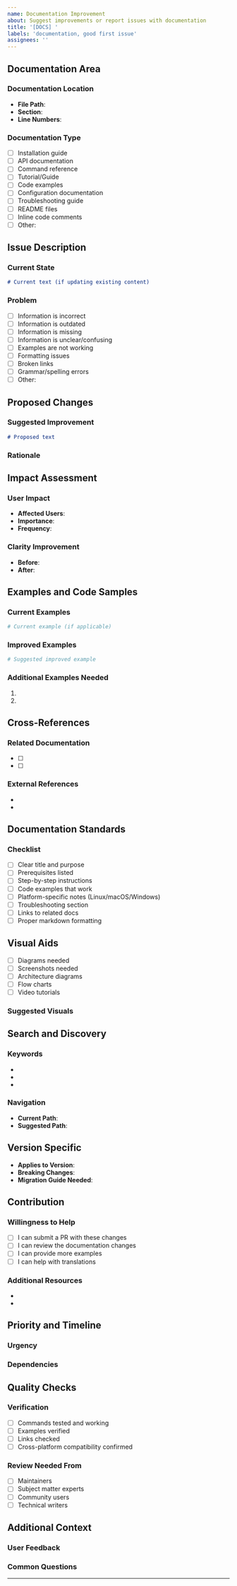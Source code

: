 ```yaml
---
name: Documentation Improvement
about: Suggest improvements or report issues with documentation
title: '[DOCS] '
labels: 'documentation, good first issue'
assignees: ''
---
```


## Documentation Area
<!-- Which documentation needs improvement? -->

### Documentation Location
- **File Path**: <!-- e.g., docs/INSTALLATION.md -->
- **Section**: <!-- Specific section or heading -->
- **Line Numbers**: <!-- If applicable -->

### Documentation Type
<!-- Check the type of documentation -->
- [ ] Installation guide
- [ ] API documentation
- [ ] Command reference
- [ ] Tutorial/Guide
- [ ] Code examples
- [ ] Configuration documentation
- [ ] Troubleshooting guide
- [ ] README files
- [ ] Inline code comments
- [ ] Other: <!-- Specify -->

## Issue Description
<!-- What's wrong or missing in the documentation? -->

### Current State
<!-- Describe or quote the current documentation -->
```markdown
# Current text (if updating existing content)
```

### Problem
<!-- Why does this need to be improved? -->
- [ ] Information is incorrect
- [ ] Information is outdated
- [ ] Information is missing
- [ ] Information is unclear/confusing
- [ ] Examples are not working
- [ ] Formatting issues
- [ ] Broken links
- [ ] Grammar/spelling errors
- [ ] Other: <!-- Specify -->

## Proposed Changes

### Suggested Improvement
<!-- Your suggested changes or additions -->
```markdown
# Proposed text
```

### Rationale
<!-- Why would this improve the documentation? -->

## Impact Assessment

### User Impact
- **Affected Users**: <!-- Beginners/Advanced/All -->
- **Importance**: <!-- Critical/High/Medium/Low -->
- **Frequency**: <!-- How often users encounter this -->

### Clarity Improvement
<!-- How does this make things clearer? -->
- **Before**: <!-- Current understanding level -->
- **After**: <!-- Expected understanding level -->

## Examples and Code Samples

### Current Examples
```bash
# Current example (if applicable)
```

### Improved Examples
```bash
# Suggested improved example
```

### Additional Examples Needed
<!-- List any additional examples that would help -->
1. <!-- Example 1 -->
2. <!-- Example 2 -->

## Cross-References

### Related Documentation
<!-- Other docs that should be updated/linked -->
- [ ] <!-- Related doc 1 -->
- [ ] <!-- Related doc 2 -->

### External References
<!-- Links to external resources that could help -->
- <!-- Reference 1 -->
- <!-- Reference 2 -->

## Documentation Standards

### Checklist
<!-- For new documentation, ensure it includes -->
- [ ] Clear title and purpose
- [ ] Prerequisites listed
- [ ] Step-by-step instructions
- [ ] Code examples that work
- [ ] Platform-specific notes (Linux/macOS/Windows)
- [ ] Troubleshooting section
- [ ] Links to related docs
- [ ] Proper markdown formatting

## Visual Aids
<!-- Would visual aids help? -->
- [ ] Diagrams needed
- [ ] Screenshots needed
- [ ] Architecture diagrams
- [ ] Flow charts
- [ ] Video tutorials

### Suggested Visuals
<!-- Describe what visual aids would help -->

## Search and Discovery

### Keywords
<!-- What terms should users find this under? -->
- <!-- Keyword 1 -->
- <!-- Keyword 2 -->
- <!-- Keyword 3 -->

### Navigation
<!-- How do users currently find this information? -->
- **Current Path**: <!-- How users navigate to this -->
- **Suggested Path**: <!-- Improved navigation -->

## Version Specific
<!-- Is this documentation version-specific? -->
- **Applies to Version**: <!-- All/Specific version -->
- **Breaking Changes**: <!-- Document breaking changes? -->
- **Migration Guide Needed**: <!-- Yes/No -->

## Contribution

### Willingness to Help
- [ ] I can submit a PR with these changes
- [ ] I can review the documentation changes
- [ ] I can provide more examples
- [ ] I can help with translations

### Additional Resources
<!-- Any resources you've found helpful -->
- <!-- Resource 1 -->
- <!-- Resource 2 -->

## Priority and Timeline

### Urgency
<!-- Why is this important now? -->

### Dependencies
<!-- Does this block other documentation? -->

## Quality Checks

### Verification
<!-- How can we verify the documentation is correct? -->
- [ ] Commands tested and working
- [ ] Examples verified
- [ ] Links checked
- [ ] Cross-platform compatibility confirmed

### Review Needed From
<!-- Who should review these changes? -->
- [ ] Maintainers
- [ ] Subject matter experts
- [ ] Community users
- [ ] Technical writers

## Additional Context
<!-- Any other information that would help -->

### User Feedback
<!-- Have users reported confusion about this? -->

### Common Questions
<!-- FAQs related to this documentation -->

---
<!-- 
Before submitting:
1. Check if documentation already exists elsewhere
2. Verify your suggestions are accurate
3. Test any commands or code examples
4. Consider the target audience
5. Review existing documentation style
-->